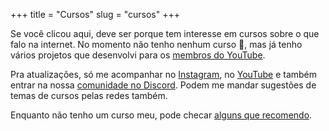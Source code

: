 +++
title = "Cursos"
slug = "cursos"
+++

Se você clicou aqui, deve ser porque tem interesse em cursos sobre o que falo na internet.
No momento não tenho nenhum curso 🙁, mas já tenho vários projetos que desenvolvi para os [membros do YouTube](https://www.youtube.com/channel/UCNdd-FYANxk0DIvGhXVnMIg/join).

Pra atualizações, só me acompanhar no [Instagram](https://www.instagram.com/waine_jr/), no [YouTube](https://www.youtube.com/@waine_jr) e também entrar na nossa [comunidade no Discord](https://discord.gg/NNuzYsNPjV).
Podem me mandar sugestões de temas de cursos pelas redes também.

Enquanto não tenho um curso meu, pode checar [alguns que recomendo](https://www.youtube.com/watch?v=dQw4w9WgXcQ).
